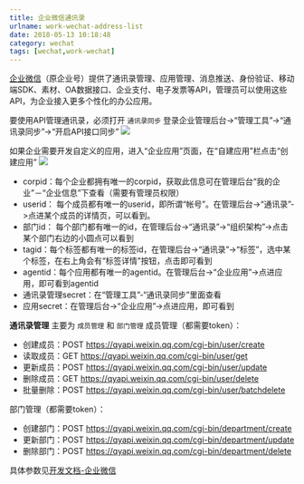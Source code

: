 ```yaml
---
title: 企业微信通讯录
urlname: work-wechat-address-list
date: 2018-05-13 10:18:48
category: wechat
tags: [wechat,work-wechat]
---
```

[企业微信](https://work.weixin.qq.com/)（原企业号）提供了通讯录管理、应用管理、消息推送、身份验证、移动端SDK、素材、OA数据接口、企业支付、电子发票等API，管理员可以使用这些API，为企业接入更多个性化的办公应用。

要使用API管理通讯录，必须打开 `通讯录同步`
登录企业管理后台->“管理工具”->“通讯录同步”->“开启API接口同步”
![](/images/work-wechat-config.png)
<!-- more -->
如果企业需要开发自定义的应用，进入“企业应用”页面，在“自建应用”栏点击“创建应用”
![](/images/work-wechat-app.png)

- corpid：每个企业都拥有唯一的corpid，获取此信息可在管理后台“我的企业”－“企业信息”下查看（需要有管理员权限）
- userid： 每个成员都有唯一的userid，即所谓“帐号”。在管理后台->“通讯录”->点进某个成员的详情页，可以看到。
- 部门id： 每个部门都有唯一的id，在管理后台->“通讯录”->“组织架构”->点击某个部门右边的小圆点可以看到
- tagid：每个标签都有唯一的标签id，在管理后台->“通讯录”->“标签”，选中某个标签，在右上角会有“标签详情”按钮，点击即可看到
- agentid：每个应用都有唯一的agentid。在管理后台->“企业应用”->点进应用，即可看到agentid
- 通讯录管理secret：在“管理工具”-“通讯录同步”里面查看
- 应用secret：在管理后台->“企业应用”->点进应用，即可看到

**通讯录管理** 主要为 `成员管理` 和 `部门管理`
成员管理（都需要token）：
- 创建成员：POST
https://qyapi.weixin.qq.com/cgi-bin/user/create
- 读取成员：GET
https://qyapi.weixin.qq.com/cgi-bin/user/get
- 更新成员：POST
https://qyapi.weixin.qq.com/cgi-bin/user/update
- 删除成员：GET
https://qyapi.weixin.qq.com/cgi-bin/user/delete
- 批量删除：POST
https://qyapi.weixin.qq.com/cgi-bin/user/batchdelete

部门管理（都需要token）：
- 创建部门：POST
https://qyapi.weixin.qq.com/cgi-bin/department/create
- 更新部门：POST
https://qyapi.weixin.qq.com/cgi-bin/department/update
- 删除部门：POST
https://qyapi.weixin.qq.com/cgi-bin/department/delete

具体参数见[开发文档-企业微信](https://work.weixin.qq.com/api/doc#10016)